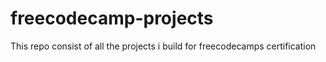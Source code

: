 # freecodecamp-projects
This repo consist of all the projects i build for freecodecamps certification

